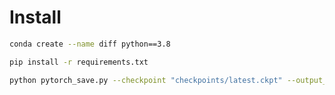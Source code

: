 
# Install

```bash
conda create --name diff python==3.8
```

```bash
pip install -r requirements.txt
```

```bash
python pytorch_save.py --checkpoint "checkpoints/latest.ckpt" --output_dir ""
```
